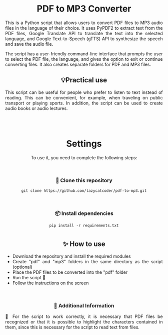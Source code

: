 <div align="center">
  <h1>PDF to MP3 Converter</h1>
</div>

<div align="justify">
  This is a Python script that allows users to convert PDF files to MP3 audio files in the language of their choice. It uses PyPDF2 to extract text from the PDF files, Google Translate API to translate the text into the selected language, and Google Text-to-Speech (gTTS) API to synthesize the speech and save the audio file.

<br>

   The script has a user-friendly command-line interface that prompts the user to select the PDF file, the language, and gives the option to exit or continue converting files. It also creates separate folders for PDF and MP3 files.
</div>

<div align="center">

   ## 💡Practical use

</div>

<div align="justify">
  
  This script can be useful for people who prefer to listen to text instead of reading. This can be convenient, for example, when traveling on public transport or playing sports. In addition, the script can be used to create audio books or audio lectures.

</div>

<br><br>

<div align="center">

# Settings
To use it, you need to complete the following steps:

<br>

### 📁 Clone this repository

   ```
   git clone https://github.com/lazycatcoder/pdf-to-mp3.git
   ```

<br>

### 📦 Install dependencies
   
   ```
   pip install -r requirements.txt
   ```


# 

## ✨ How to use

<div align="justify">
  
- Download the repository and install the required modules
- Create "pdf" and "mp3" folders in the same directory as the script (optional)
- Place the PDF files to be converted into the "pdf" folder
- Run the script 🚀
- Follow the instructions on the screen

</div>

<br>

### 🔧 Additional Information
<div align="justify">

🔴 For the script to work correctly, it is necessary that PDF files be recognized or that it is possible to highlight the characters contained in them, since this is necessary for the script to read text from files.

</div>